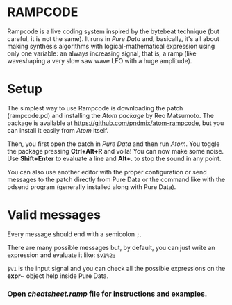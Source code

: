 # RAMPCODE
Rampcode is a live coding system inspired by the bytebeat technique (but careful, it is not the same). It runs in *Pure Data* and, basically, it's all about making synthesis algorithms with logical-mathematical expression using only one variable: an always increasing signal, that is, a ramp (like waveshaping a very slow saw wave LFO with a huge amplitude).

# Setup
The simplest way to use Rampcode is downloading the patch (rampcode.pd) and installing the *Atom package* by Reo Matsumoto. The package is available at https://github.com/pndmix/atom-rampcode, but you can install it easily from *Atom* itself.

Then, you first open the patch in *Pure Data* and then run *Atom*. You toggle the package pressing **Ctrl+Alt+R** and voila! You can now make some noise. Use **Shift+Enter** to evaluate a line and **Alt+.** to stop the sound in any point.
 
You can also use another editor with the proper configuration or send messages to the patch directly from Pure Data or the command like with the pdsend program (generally installed along with Pure Data).
 
# Valid messages

Every message should end with a semicolon `;`. 

There are many possible messages but, by default, you can just write an expression and evaluate it like: `$v1%2;`

`$v1` is the input signal and you can check all the possible expressions on the **expr~** object help inside Pure Data.

### Open *cheatsheet.ramp* file for instructions and examples.
